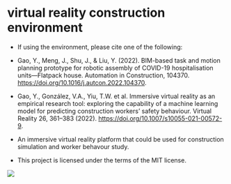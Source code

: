 # virtual reality construction environment

+ If using the environment, please cite one of the following: 
+ Gao, Y., Meng, J., Shu, J., & Liu, Y. (2022). BIM-based task and motion planning prototype for robotic assembly of COVID-19 hospitalisation units—Flatpack house. Automation in Construction, 104370. https://doi.org/10.1016/j.autcon.2022.104370.
+ Gao, Y., González, V.A., Yiu, T.W. et al. Immersive virtual reality as an empirical research tool: exploring the capability of a machine learning model for predicting construction workers’ safety behaviour. Virtual Reality 26, 361–383 (2022). https://doi.org/10.1007/s10055-021-00572-9.

+ An immersive virtual reality platform that could be used for construction simulation and worker behavour study.

+ This project is licensed under the terms of the MIT license.

![](https://raw.githubusercontent.com/twoyearslateravocadocodes/virtual-reality-construction/master/image.png)


